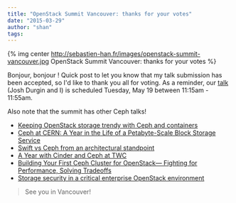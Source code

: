 ```yaml
---
title: "OpenStack Summit Vancouver: thanks for your votes"
date: "2015-03-29"
author: "shan"
tags: 
---
```


{% img center http://sebastien-han.fr/images/openstack-summit-vancouver.jpg OpenStack Summit Vancouver: thanks for your votes %}

Bonjour, bonjour ! Quick post to let you know that my talk submission has been accepted, so I'd like to thank you all for voting. As a reminder, our [talk](https://openstacksummitmay2015vancouver.sched.org/event/d3d4a3e4b0418624b0a235d39df86805) (Josh Durgin and I) is scheduled Tuesday, May 19 between 11:15am - 11:55am.

Also note that the summit has other Ceph talks!

- [Keeping OpenStack storage trendy with Ceph and containers](https://openstacksummitmay2015vancouver.sched.org/event/70d72c17aa28ae9eac8566349cce67ec#.VRhwT0LiudE)
- [Ceph at CERN: A Year in the Life of a Petabyte-Scale Block Storage Service](https://openstacksummitmay2015vancouver.sched.org/event/cd13cc9ba60d66d5d10c97be448975db#.VRhwUULiudE)
- [Swift vs Ceph from an architectural standpoint](https://openstacksummitmay2015vancouver.sched.org/event/602d3f329d7f18e778134d3675f46ef2#.VRhwUkLiudE)
- [A Year with Cinder and Ceph at TWC](https://openstacksummitmay2015vancouver.sched.org/event/a19b5fcef0bb0b762640f100c5df912d#.VRhwUkLiudE)
- [Building Your First Ceph Cluster for OpenStack— Fighting for Performance, Solving Tradeoffs](https://openstacksummitmay2015vancouver.sched.org/event/ffe6a71bdda1d5406fee28f8be6065f3#.VRhwVELiudE)
- [Storage security in a critical enterprise OpenStack environment](https://openstacksummitmay2015vancouver.sched.org/event/0a7288766971898f7515b1d9cc6b96a4#.VRhwrELiudE)

  

> See you in Vancouver!
